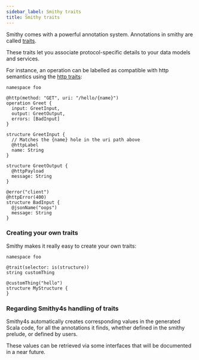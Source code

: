 ```yaml
---
sidebar_label: Smithy traits
title: Smithy traits
---
```


Smithy comes with a powerful annotation system. Annotations in smithy are called [traits](https://awslabs.github.io/smithy/1.0/spec/core/model.html#applying-traits-to-shapes).

These traits let you associate protocol-specific details to your data models and services.

For instance, an operation can be labelled as compatible with http semantics using the [http traits](https://awslabs.github.io/smithy/1.0/spec/core/http-traits.html?highlight=http%20traits#http-binding-traits):

```smithy
namespace foo

@http(method: "GET", uri: "/hello/{name}")
operation Greet {
  input: GreetInput,
  output: GreetOutput,
  errors: [BadInput]
}

structure GreetInput {
  // Matches the {name} hole in the uri path above
  @httpLabel
  name: String
}

structure GreetOutput {
  @httpPayload
  message: String
}

@error("client")
@httpError(400)
structure BadInput {
  @jsonName("oops")
  message: String
}
```

### Creating your own traits

Smithy makes it really easy to create your own traits:

```smithy
namespace foo

@trait(selector: is(structure))
string customThing

@customThing("hello")
structure MyStructure {
}
```

### Regarding Smithy4s handling of traits

Smithy4s automatically creates corresponding values in the generated Scala code, for all the annotations it finds, whether defined in the smithy prelude, or defined by users.

These values can be retrieved via some interfaces that will be documented in a near future.
